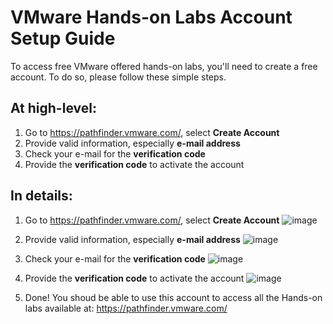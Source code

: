 # VMware Hands-on Labs Account Setup Guide

To access free VMware offered hands-on labs, you'll need to create a free account. To do so, please follow these simple steps.

## At high-level:
1) Go to https://pathfinder.vmware.com/, select **Create Account**
2) Provide valid information, especially **e-mail address**
3) Check your e-mail for the **verification code**
4) Provide the **verification code** to activate the account

## In details:

1) Go to https://pathfinder.vmware.com/, select **Create Account**
![image](https://user-images.githubusercontent.com/11361105/168507546-cc572d4d-5253-4b28-bdd0-d75acc265b01.png)

2) Provide valid information, especially **e-mail address**
![image](https://user-images.githubusercontent.com/11361105/168507918-f85e83c2-7fc3-484c-8517-b6392a270f1e.png)

3) Check your e-mail for the **verification code**
![image](https://user-images.githubusercontent.com/11361105/168507635-901a09b2-f305-4884-82f0-1f56de4c86c2.png)


4) Provide the **verification code** to activate the account
![image](https://user-images.githubusercontent.com/11361105/168507718-7f552aef-fb21-423b-b6e1-01f8c664cbea.png)

5) Done! You shoud be able to use this account to access all the Hands-on labs available at: https://pathfinder.vmware.com/
